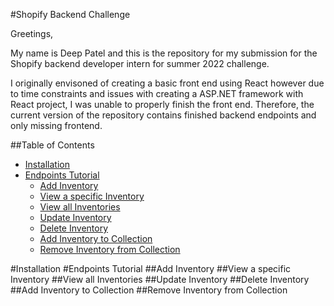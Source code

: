 #Shopify Backend Challenge

Greetings,

My name is Deep Patel and this is the repository for my submission for the Shopify backend developer intern for summer 2022 challenge.

I originally envisoned of creating a basic front end using React however due to time constraints and issues with creating a ASP.NET framework with React project, I was unable to properly finish the front end. Therefore, the current version of the repository contains finished backend endpoints and only missing frontend.

##Table of Contents
- [Installation](#installation)
- [Endpoints Tutorial](#endpoints)
  - [Add Inventory](#add-inventory)
  - [View a specific Inventory](#view-specific-inventory)
  - [View all Inventories](#view-all-inventories)
  - [Update Inventory](#update-inventory)
  - [Delete Inventory](#delete-inventory)
  - [Add Inventory to Collection](#add-inventory-to-collection)
  - [Remove Inventory from Collection](#remove-inventory-from-collection)

#Installation
#Endpoints Tutorial
##Add Inventory
##View a specific Inventory
##View all Inventories
##Update Inventory
##Delete Inventory
##Add Inventory to Collection
##Remove Inventory from Collection
